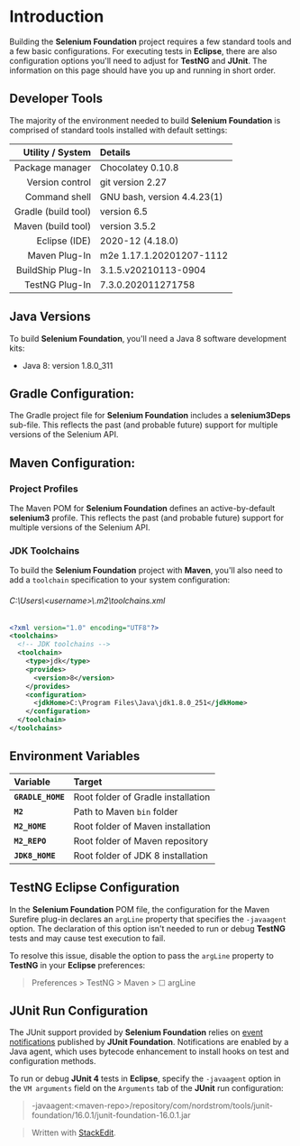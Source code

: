 
# Introduction

Building the **Selenium Foundation** project requires a few standard tools and a few basic configurations. For executing tests in **Eclipse**, there are also configuration options you'll need to adjust for **TestNG** and **JUnit**. The information on this page should have you up and running in short order.

## Developer Tools

The majority of the environment needed to build **Selenium Foundation** is comprised of standard tools installed with default settings:

| Utility / System | Details |
|---:|:---|
| Package manager | Chocolatey 0.10.8 |
| Version control | git version 2.27 |
| Command shell | GNU bash, version 4.4.23(1) |
| Gradle (build tool) | version 6.5 |
| Maven (build tool) | version 3.5.2 |
| Eclipse (IDE) | 2020-12 (4.18.0) |
| Maven Plug-In | m2e 1.17.1.20201207-1112 |
| BuildShip Plug-In | 3.1.5.v20210113-0904 |
| TestNG Plug-In | 7.3.0.202011271758 |

## Java Versions

To build **Selenium Foundation**, you'll need a Java 8 software development kits:

* Java 8: version 1.8.0_311

## Gradle Configuration:

The Gradle project file for **Selenium Foundation** includes a **selenium3Deps** sub-file. This reflects the past (and probable future) support for multiple versions of the Selenium API. 

## Maven Configuration:

### Project Profiles

The Maven POM for **Selenium Foundation** defines an active-by-default **selenium3** profile. This reflects the past (and probable future) support for multiple versions of the Selenium API.

### JDK Toolchains

To build the **Selenium Foundation** project with **Maven**, you'll also need to add a `toolchain` specification to your system configuration:

###### C:\\Users\\&lt;username&gt;\\.m2\\toolchains.xml
```xml
<?xml version="1.0" encoding="UTF8"?>
<toolchains>
  <!-- JDK toolchains -->
  <toolchain>
    <type>jdk</type>
    <provides>
      <version>8</version>
    </provides>
    <configuration>
      <jdkHome>C:\Program Files\Java\jdk1.8.0_251</jdkHome>
    </configuration>
  </toolchain>
</toolchains>
```

## Environment Variables

| Variable | Target |
|:---|:---|
| **`GRADLE_HOME`** | Root folder of Gradle installation |
| **`M2`** | Path to Maven `bin` folder
| **`M2_HOME`** | Root folder of Maven installation |
| **`M2_REPO`** | Root folder of Maven repository |
| **`JDK8_HOME`** | Root folder of JDK 8 installation |

## TestNG Eclipse Configuration

In the **Selenium Foundation** POM file, the configuration for the Maven Surefire plug-in declares an `argLine`  property that specifies the `-javaagent` option. The declaration of this option isn't needed to run or debug **TestNG** tests and may cause test execution to fail.

To resolve this issue, disable the option to pass the `argLine` property to **TestNG** in your **Eclipse** preferences:

> Preferences > TestNG > Maven > &#9744; argLine

## JUnit Run Configuration

The JUnit support provided by **Selenium Foundation** relies on [event notifications](JUnit4Support.md#outline-of-required-elements) published by **JUnit Foundation**. Notifications are enabled by a Java agent, which uses bytecode enhancement to install hooks on test and configuration methods.

To run or debug **JUnit 4** tests in **Eclipse**, specify the `-javaagent` option in the `VM arguments` field on the `Arguments` tab of the **JUnit** run configuration:

> -javaagent:&lt;maven-repo&gt;/repository/com/nordstrom/tools/junit-foundation/16.0.1/junit-foundation-16.0.1.jar

> Written with [StackEdit](https://stackedit.io/).
